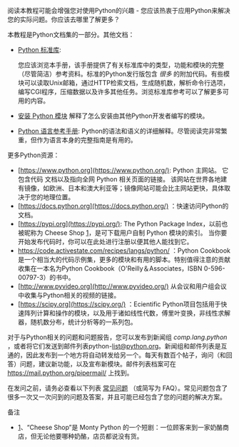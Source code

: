 阅读本教程可能会增强您对使用Python的兴趣 - 您应该热衷于应用Python来解决您的实际问题。你应该去哪里了解更多？

本教程是Python文档集的一部分。其他文档：

- [Python 标准库](https://docs.python.org/zh-cn/3/library/index.html#library-index):

  您应该浏览本手册，该手册提供了有关标准库中的类型，功能和模块的完整（尽管简洁）参考资料。标准的Python发行版包含 *很多* 的附加代码。有些模块可以读取Unix邮箱，通过HTTP检索文档，生成随机数，解析命令行选项，编写CGI程序，压缩数据以及许多其他任务。浏览标准库参考可以了解更多可用的内容。

- [安装 Python 模块](https://docs.python.org/zh-cn/3/installing/index.html#installing-index) 解释了怎么安装由其他Python开发者编写的模块。

- [Python 语言参考手册](https://docs.python.org/zh-cn/3/reference/index.html#reference-index): Python的语法和语义的详细解释。尽管阅读完非常繁重，但作为语言本身的完整指南是有用的。

更多Python资源：

- [https://www.python.org](https://www.python.org/): Python 主网站。 它包含代码 文档以及指向全网 Python 相关页面的链接。 该网站在世界各地建有镜像，如欧洲、日本和澳大利亚等；镜像网站可能会比主网站更快，具体取决于您的地理位置。
- [https://docs.python.org](https://docs.python.org/) ：快速访问Python的文档。
- [https://pypi.org](https://pypi.org/): The Python Package Index，以前也被昵称为 Cheese Shop [1](https://docs.python.org/zh-cn/3/tutorial/whatnow.html#id2)，是可下载用户自制 Python 模块的索引。 当你要开始发布代码时，你可以在此处进行注册以便其他人能找到它。
- https://code.activestate.com/recipes/langs/python/ ：Python Cookbook是一个相当大的代码示例集，更多的模块和有用的脚本。特别值得注意的贡献收集在一本名为Python Cookbook（O'Reilly＆Associates，ISBN 0-596-00797-3）的书中。
- [http://www.pyvideo.org](http://www.pyvideo.org/) 从会议和用户组会议中收集与Python相关的视频的链接。
- [https://scipy.org](https://scipy.org/) ：Ecientific Python项目包括用于快速阵列计算和操作的模块，以及用于诸如线性代数，傅里叶变换，非线性求解器，随机数分布，统计分析等的一系列包。

对于与Python相关的问题和问题报告，您可以发布到新闻组 *comp.lang.python* ，或者将它们发送到邮件列表python-[list@python.org](mailto:list%40python.org)。新闻组和邮件列表是互通的，因此发布到一个地方将自动转发给另一个。每天有数百个帖子，询问（和回答）问题，建议新功能，以及宣布新模块。邮件列表档案可在 https://mail.python.org/pipermail/ 上找到。

在发问之前，请务必查看以下列表 [常见问题](https://docs.python.org/zh-cn/3/faq/index.html#faq-index) （或简写为 FAQ）。常见问题包含了很多一次又一次问到的问题及答案，并且可能已经包含了您的问题的解决方案。

备注

- [1](https://docs.python.org/zh-cn/3/tutorial/whatnow.html#id1)、“Cheese Shop”是 Monty Python 的一个短剧：一位顾客来到一家奶酪商店，但无论他要哪种奶酪，店员都说没有货。

